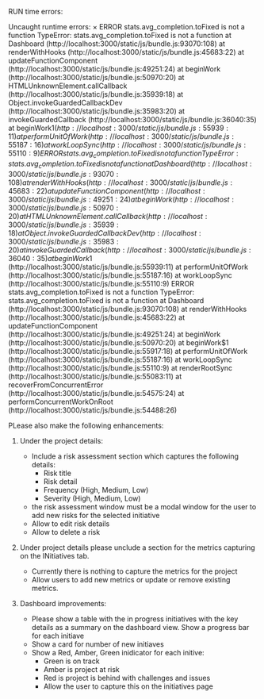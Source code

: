 RUN time errors:

Uncaught runtime errors:
×
ERROR
stats.avg_completion.toFixed is not a function
TypeError: stats.avg_completion.toFixed is not a function
    at Dashboard (http://localhost:3000/static/js/bundle.js:93070:108)
    at renderWithHooks (http://localhost:3000/static/js/bundle.js:45683:22)
    at updateFunctionComponent (http://localhost:3000/static/js/bundle.js:49251:24)
    at beginWork (http://localhost:3000/static/js/bundle.js:50970:20)
    at HTMLUnknownElement.callCallback (http://localhost:3000/static/js/bundle.js:35939:18)
    at Object.invokeGuardedCallbackDev (http://localhost:3000/static/js/bundle.js:35983:20)
    at invokeGuardedCallback (http://localhost:3000/static/js/bundle.js:36040:35)
    at beginWork$1 (http://localhost:3000/static/js/bundle.js:55939:11)
    at performUnitOfWork (http://localhost:3000/static/js/bundle.js:55187:16)
    at workLoopSync (http://localhost:3000/static/js/bundle.js:55110:9)
ERROR
stats.avg_completion.toFixed is not a function
TypeError: stats.avg_completion.toFixed is not a function
    at Dashboard (http://localhost:3000/static/js/bundle.js:93070:108)
    at renderWithHooks (http://localhost:3000/static/js/bundle.js:45683:22)
    at updateFunctionComponent (http://localhost:3000/static/js/bundle.js:49251:24)
    at beginWork (http://localhost:3000/static/js/bundle.js:50970:20)
    at HTMLUnknownElement.callCallback (http://localhost:3000/static/js/bundle.js:35939:18)
    at Object.invokeGuardedCallbackDev (http://localhost:3000/static/js/bundle.js:35983:20)
    at invokeGuardedCallback (http://localhost:3000/static/js/bundle.js:36040:35)
    at beginWork$1 (http://localhost:3000/static/js/bundle.js:55939:11)
    at performUnitOfWork (http://localhost:3000/static/js/bundle.js:55187:16)
    at workLoopSync (http://localhost:3000/static/js/bundle.js:55110:9)
ERROR
stats.avg_completion.toFixed is not a function
TypeError: stats.avg_completion.toFixed is not a function
    at Dashboard (http://localhost:3000/static/js/bundle.js:93070:108)
    at renderWithHooks (http://localhost:3000/static/js/bundle.js:45683:22)
    at updateFunctionComponent (http://localhost:3000/static/js/bundle.js:49251:24)
    at beginWork (http://localhost:3000/static/js/bundle.js:50970:20)
    at beginWork$1 (http://localhost:3000/static/js/bundle.js:55917:18)
    at performUnitOfWork (http://localhost:3000/static/js/bundle.js:55187:16)
    at workLoopSync (http://localhost:3000/static/js/bundle.js:55110:9)
    at renderRootSync (http://localhost:3000/static/js/bundle.js:55083:11)
    at recoverFromConcurrentError (http://localhost:3000/static/js/bundle.js:54575:24)
    at performConcurrentWorkOnRoot (http://localhost:3000/static/js/bundle.js:54488:26)



PLease also make the following enhancements: 

1. Under the project details:
    - Include a risk assessment section which captures the following details:
        - Risk title
        - Risk detail
        - Frequency (High, Medium, Low)
        - Severity (High, Medium, Low)
    - the risk assessment window must be a modal window for the user to add new risks for the selected initiative
    - Allow to edit risk details 
    - Allow to delete a risk

2. Under project details please unclude a section for the metrics capturing on the INitiatives tab.
    - Currently there is nothing to capture the metrics for the project
    - Allow users to add new metrics or update or remove existing metrics. 


3. Dashboard improvements:

    - Please show a table with the in progress initiatives with the key details as a summary on the dashboard view. Show a progress bar for each initiave
    - Show a card for number of new initiaves
    - Show a Red, Amber, Green inidicator for each initive:
        - Green is on track
        - Amber is project at risk
        - Red is project is behind with challenges and issues
        - Allow the user to capture this on the initiatives page
